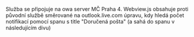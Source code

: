 Služba se připojuje na owa server MČ Praha 4. 
Webview.js obsahuje proti původní službě směrované na outlook.live.com úpravu, kdy hledá počet notifikací pomocí spanu s title "Doručená pošta" (a sahá do spanu v následujícím divu)
